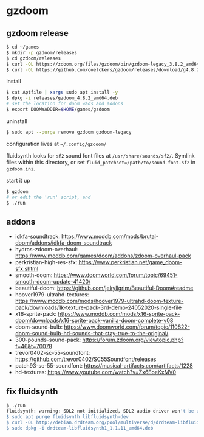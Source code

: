 # gzdoom

## gzdoom release

```bash
$ cd ~/games
$ mkdir -p gzdoom/releases
$ cd gzdoom/releases
$ curl -OL https://zdoom.org/files/gzdoom/bin/gzdoom-legacy_3.8.2_amd64.deb
$ curl -OL https://github.com/coelckers/gzdoom/releases/download/g4.8.2/gzdoom_4.8.2_amd64.deb
```

install

```bash
$ cat Aptfile | xargs sudo apt install -y
$ dpkg -i releases/gzdoom_4.8.2_amd64.deb
# set the location for doom wads and addons
$ export DOOMWADDIR=$HOME/games/gzdoom
```

uninstall

```bash
$ sudo apt --purge remove gzdoom gzdoom-legacy
```

configuration lives at `~/.config/gzdoom/`

fluidsynth looks for `sf2` sound font files at `/usr/share/sounds/sf2/`. Symlink files within this directory, or set `fluid_patchset=/path/to/sound-font.sf2` in `gzdoom.ini`.

start it up

```bash
$ gzdoom
# or edit the 'run' script, and
$ ./run
```

## addons

* idkfa-soundtrack: https://www.moddb.com/mods/brutal-doom/addons/idkfa-doom-soundtrack
* hydros-zdoom-overhaul: https://www.moddb.com/games/doom/addons/zdoom-overhaul-pack
* perkristian-high-res-sfx: https://www.perkristian.net/game_doom-sfx.shtml
* smooth-doom: https://www.doomworld.com/forum/topic/69451-smooth-doom-update-41420/
* beautiful-doom: https://github.com/jekyllgrim/Beautiful-Doom#readme
* hoover1979-ultrahd-textures: https://www.moddb.com/mods/hoover1979-ultrahd-doom-texture-pack/downloads/1k-texture-pack-3rd-demo-24052020-single-file
* x16-sprite-pack: https://www.moddb.com/mods/x16-sprite-pack-doom/downloads/x16-sprite-pack-vanilla-doom-complete-v08
* doom-sound-bulb: https://www.doomworld.com/forum/topic/110822-doom-sound-bulb-hd-sounds-that-stay-true-to-the-original/
* 300-pounds-sound-pack: https://forum.zdoom.org/viewtopic.php?f=46&t=70078
* trevor0402-sc-55-soundfont: https://github.com/trevor0402/SC55Soundfont/releases
* patch93-sc-55-soundfont: https://musical-artifacts.com/artifacts/1228
* hd-textures: https://www.youtube.com/watch?v=Zx6EoeKxMV0

## fix fluidsynth

```bash
$ ./run
fluidsynth: warning: SDL2 not initialized, SDL2 audio driver won't be usable
$ sudo apt purge fluidsynth libfluidsynth-dev
$ curl -OL http://debian.drdteam.org/pool/multiverse/d/drdteam-libfluidsynth1/drdteam-libfluidsynth1_1.1.11_amd64.deb
$ sudo dpkg -i drdteam-libfluidsynth1_1.1.11_amd64.deb
```

